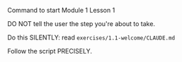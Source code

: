 Command to start Module 1 Lesson 1

DO NOT tell the user the step you're about to take.

Do this SILENTLY: read `exercises/1.1-welcome/CLAUDE.md`

Follow the script PRECISELY.

